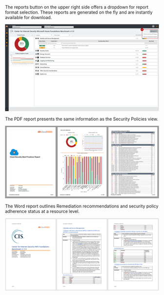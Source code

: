 The reports button on the upper right side offers a dropdown for report format
selection. These reports are generated on the fly and are instantly available
for download.

![Reports_Button](.././images/userGuide/Reports_Button.png#thumbnail)

The PDF report presents the same information as the Security Policies view.

![PDF Report](.././images/userGuide/PDF_Report.png#thumbnail)

The Word report outlines Remediation recommendations and security policy
adherence status at a resource level.

![Word Report](.././images/userGuide/Word_Report.png#thumbnail)